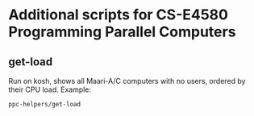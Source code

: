 Additional scripts for CS-E4580 Programming Parallel Computers
==============================================================

get-load
--------

Run on kosh, shows all Maari-A/C computers with no users,
ordered by their CPU load. Example:

    ppc-helpers/get-load
